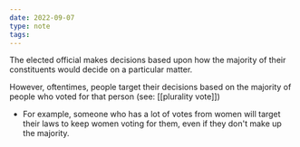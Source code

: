 ```yaml
---
date: 2022-09-07
type: note
tags: 
---
```


The elected official makes decisions based upon how the majority of their constituents would decide on a particular matter.

However, oftentimes, people target their decisions based on the majority of people who voted for that person (see: [[plurality vote]])
- For example, someone who has a lot of votes from women will target their laws to keep women voting for them, even if they don't make up the majority.
